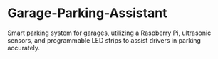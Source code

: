 # Garage-Parking-Assistant
Smart parking system for garages, utilizing a Raspberry Pi, ultrasonic sensors, and programmable LED strips to assist drivers in parking accurately.
